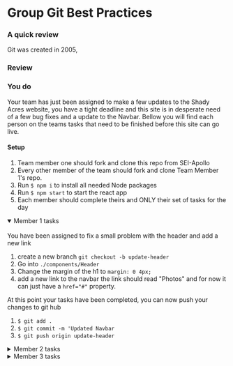 # Group Git Best Practices

### A quick review

Git was created in 2005,

### Review

### You do

Your team has just been assigned to make a few updates to the Shady Acres website, you have a tight deadline and this site is in desperate need of a few bug fixes and a update to the Navbar. Bellow you will find each person on the teams tasks that need to be finished before this site can go live.

#### Setup

1. Team member one should fork and clone this repo from SEI-Apollo
2. Every other member of the team should fork and clone Team Member 1's repo.
3. Run `$ npm i` to install all needed Node packages
4. Run `$ npm start` to start the react app
5. Each member should complete theirs and ONLY their set of tasks for the day

<details open>
<summary> Member 1 tasks</summary>
<br>
You have been assigned to fix a small problem with the header and add a new link

1. create a new branch `git checkout -b update-header`
2. Go into `./components/Header`
3. Change the margin of the h1 to `margin: 0 4px;`
4. add a new link to the navbar the link should read "Photos" and for now it can just have a `href="#"` property.

At this point your tasks have been completed, you can now push your changes to git hub

1. `$ git add .`
2. `$ git commit -m 'Updated Navbar`
3. `$ git push origin update-header`

</details>

<details>
<summary> Member 2 tasks</summary>
<br>
</details>

<details>
<summary> Member 3 tasks</summary>
<br>
</details>
